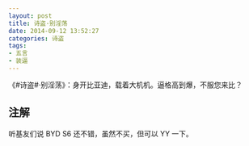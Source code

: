 ```yaml
---
layout: post
title: 诗盗·别淫荡
date: 2014-09-12 13:52:27
categories: 诗盗
tags:
- 五言
- 装逼
---
```

《#诗盗#·别淫荡》：身开比亚迪，载着大机机。逼格高到爆，不服您来比？

## 注解
听基友们说 BYD S6 还不错，虽然不买，但可以 YY 一下。
